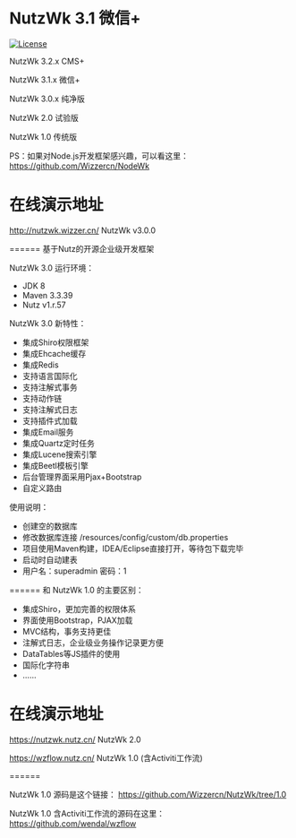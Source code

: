 NutzWk 3.1 微信+
======
[![License](https://img.shields.io/badge/license-Apache%202-4EB1BA.svg)](https://www.apache.org/licenses/LICENSE-2.0.html)

NutzWk 3.2.x  CMS+

NutzWk 3.1.x  微信+

NutzWk 3.0.x  纯净版

NutzWk 2.0    试验版

NutzWk 1.0    传统版


PS：如果对Node.js开发框架感兴趣，可以看这里：https://github.com/Wizzercn/NodeWk

在线演示地址
======
http://nutzwk.wizzer.cn/                 NutzWk v3.0.0

======
基于Nutz的开源企业级开发框架

NutzWk 3.0 运行环境：
*   JDK 8
*   Maven 3.3.39
*   Nutz v1.r.57

NutzWk 3.0 新特性：
*   集成Shiro权限框架
*   集成Ehcache缓存
*   集成Redis
*   支持语言国际化
*   支持注解式事务
*   支持动作链
*   支持注解式日志
*   支持插件式加载
*   集成Email服务
*   集成Quartz定时任务
*   集成Lucene搜索引擎
*   集成Beetl模板引擎
*   后台管理界面采用Pjax+Bootstrap
*   自定义路由


使用说明：
*   创建空的数据库
*   修改数据库连接 /resources/config/custom/db.properties
*   项目使用Maven构建，IDEA/Eclipse直接打开，等待包下载完毕
*   启动时自动建表
*   用户名：superadmin  密码：1

======
和 NutzWk 1.0 的主要区别：
*   集成Shiro，更加完善的权限体系
*   界面使用Bootstrap，PJAX加载
*   MVC结构，事务支持更佳
*   注解式日志，企业级业务操作记录更方便
*   DataTables等JS插件的使用
*   国际化字符串
*   ……

在线演示地址
======

https://nutzwk.nutz.cn/                 NutzWk 2.0

https://wzflow.nutz.cn/          NutzWk 1.0 (含Activiti工作流)

======

NutzWk 1.0 源码是这个链接： https://github.com/Wizzercn/NutzWk/tree/1.0

NutzWk 1.0 含Activiti工作流的源码在这里： https://github.com/wendal/wzflow

